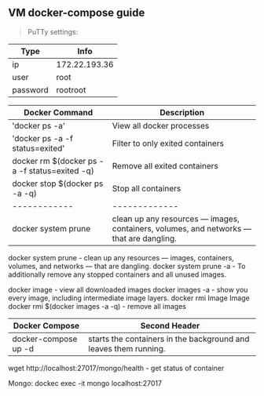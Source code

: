 ## VM docker-compose guide

> PuTTy settings:

Type | Info
------------ | -------------
ip | 172.22.193.36
user | root
password | rootroot

Docker Command | Description
------------ | -------------
'docker ps -a' | View all docker processes
'docker ps -a -f status=exited' | Filter to only exited containers
docker rm $(docker ps -a -f status=exited -q) | Remove all exited containers
docker stop $(docker ps -a -q) | Stop all containers
------------ | -------------
docker system prune | clean up any resources — images, containers, volumes, and networks — that are dangling.


docker system prune - clean up any resources — images, containers, volumes, and networks — that are dangling.
docker system prune -a - To additionally remove any stopped containers and all unused images.

docker image - view all downloaded images
docker images -a - show you every image, including intermediate image layers.
docker rmi Image Image
docker rmi $(docker images -a -q) - remove all images
 

 
 Docker Compose | Second Header
------------ | -------------
docker-compose up -d | starts the containers in the background and leaves them running.

wget http://localhost:27017/mongo/health - get status of container

Mongo:
dockec exec -it <container name> mongo localhost:27017
